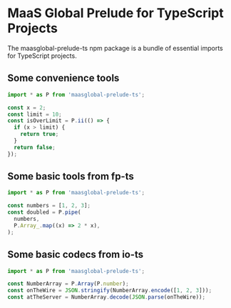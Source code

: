 # MaaS Global Prelude for TypeScript Projects

The maasglobal-prelude-ts npm package is a bundle of essential imports for TypeScript projects.

## Some convenience tools

```typescript
import * as P from 'maasglobal-prelude-ts';

const x = 2;
const limit = 10;
const isOverLimit = P.ii(() => {
  if (x > limit) {
    return true;
  }
  return false;
});
```

## Some basic tools from fp-ts

```typescript
import * as P from 'maasglobal-prelude-ts';

const numbers = [1, 2, 3];
const doubled = P.pipe(
  numbers,
  P.Array_.map((x) => 2 * x),
);
```

## Some basic codecs from io-ts

```typescript
import * as P from 'maasglobal-prelude-ts';

const NumberArray = P.Array(P.number);
const onTheWire = JSON.stringify(NumberArray.encode([1, 2, 3]));
const atTheServer = NumberArray.decode(JSON.parse(onTheWire));
```
